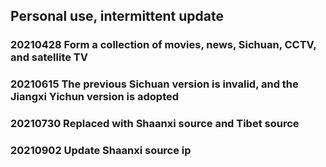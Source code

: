 ## Personal use, intermittent update
### 20210428 Form a collection of movies, news, Sichuan, CCTV, and satellite TV
### 20210615 The previous Sichuan version is invalid, and the Jiangxi Yichun version is adopted
### 20210730 Replaced with Shaanxi source and Tibet source
### 20210902 Update Shaanxi source ip
